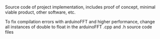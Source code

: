 Source code of project implementation, includes proof of concept, minimal viable product, other software, etc.

To fix compilation errors with arduinoFFT and higher performance, change all instances of double to float in the arduinoFFT .cpp and .h source code files
